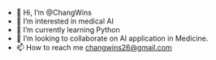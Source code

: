 - 👋 Hi, I’m @ChangWins
- 👀 I’m interested in medical AI
- 🌱 I’m currently learning Python
- 💞️ I’m looking to collaborate on AI application in Medicine.
- 📫 How to reach me changwins26@gmail.com

<!---
ChangWins/ChangWins is a ✨ special ✨ repository because its `README.md` (this file) appears on your GitHub profile.
You can click the Preview link to take a look at your changes.
--->
